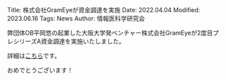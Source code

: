 Title: 株式会社GramEyeが資金調達を実施
Date: 2022.04.04
Modified: 2023.06.16
Tags: News
Author: 情報医科学研究会

弊団体OB平岡悠の起業した大阪大学発ベンチャー株式会社GramEyeが2度目プレシリーズA資金調達を実施いたしました。

詳細は[こちら](https://prtimes.jp/main/html/rd/p/000000002.000098814.html)です。

おめでとうございます！
